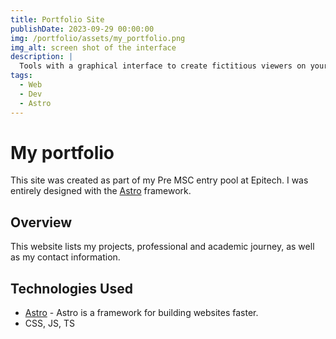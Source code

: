 ```yaml
---
title: Portfolio Site
publishDate: 2023-09-29 00:00:00
img: /portfolio/assets/my_portfolio.png
img_alt: screen shot of the interface
description: |
  Tools with a graphical interface to create fictitious viewers on your live streams!
tags:
  - Web
  - Dev
  - Astro
---
```


# My portfolio

This site was created as part of my Pre MSC entry pool at Epitech. I was entirely designed with the [Astro](https://astro.build/) framework.

## Overview

This website lists my projects, professional and academic journey, as well as my contact information.

## Technologies Used

- [Astro](https://astro.build/) - Astro is a framework for building websites faster.
- CSS, JS, TS